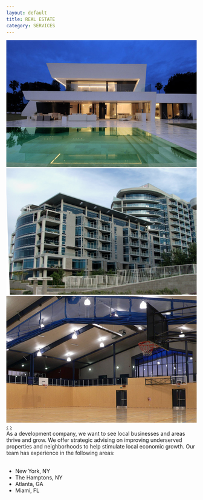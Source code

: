 ```yaml
---
layout: default
title: REAL ESTATE
category: SERVICES
---
```


<div class="row-fluid">
	<div class="span6">
		<div id="carousel" class="carousel slide" data-interval="5000">
				<div class="carousel-inner">
					<div class="item active">
						<img src="/assets/images/carousel3.png">
					</div>
					<div class="item">
						<img src="/assets/images/re_carousel1.jpg">
					</div>
					<div class="item">
						<img src="/assets/images/re_carousel2.jpg">
					</div>
				</div>
				<!-- Carousel nav -->
				<a class="carousel-control left" href="#carousel" data-slide="prev">&lsaquo;</a>
				<a class="carousel-control right" href="#carousel" data-slide="next">&rsaquo;</a>
			</div>
	</div>
	<div class="span6">
		<div id="page-text">
			As a development company, we want to see local businesses and areas thrive and grow. We offer strategic advising on improving underserved properties and neighborhoods to help stimulate local economic growth. Our team has experience in the following areas:
			<br><br>
			<ul>
				<li>New York, NY</li>
				<li>The Hamptons, NY</li>
				<li>Atlanta, GA</li>
				<li>Miami, FL</li>
			</ul>
		</div>
	</div>
</div>